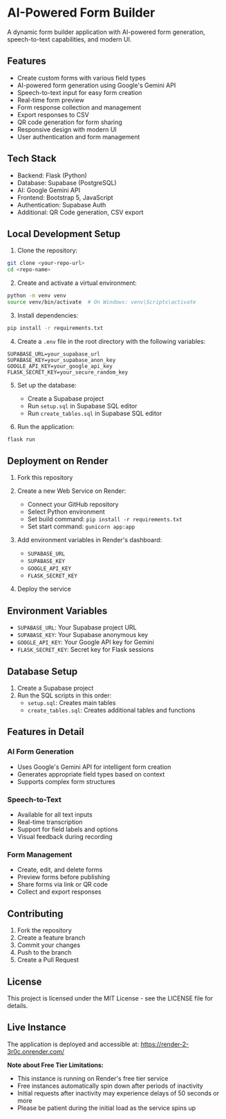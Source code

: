 # AI-Powered Form Builder

A dynamic form builder application with AI-powered form generation, speech-to-text capabilities, and modern UI.

## Features

- Create custom forms with various field types
- AI-powered form generation using Google's Gemini API
- Speech-to-text input for easy form creation
- Real-time form preview
- Form response collection and management
- Export responses to CSV
- QR code generation for form sharing
- Responsive design with modern UI
- User authentication and form management

## Tech Stack

- Backend: Flask (Python)
- Database: Supabase (PostgreSQL)
- AI: Google Gemini API
- Frontend: Bootstrap 5, JavaScript
- Authentication: Supabase Auth
- Additional: QR Code generation, CSV export

## Local Development Setup

1. Clone the repository:
```bash
git clone <your-repo-url>
cd <repo-name>
```

2. Create and activate a virtual environment:
```bash
python -m venv venv
source venv/bin/activate  # On Windows: venv\Scripts\activate
```

3. Install dependencies:
```bash
pip install -r requirements.txt
```

4. Create a `.env` file in the root directory with the following variables:
```
SUPABASE_URL=your_supabase_url
SUPABASE_KEY=your_supabase_anon_key
GOOGLE_API_KEY=your_google_api_key
FLASK_SECRET_KEY=your_secure_random_key
```

5. Set up the database:
   - Create a Supabase project
   - Run `setup.sql` in Supabase SQL editor
   - Run `create_tables.sql` in Supabase SQL editor

6. Run the application:
```bash
flask run
```

## Deployment on Render

1. Fork this repository

2. Create a new Web Service on Render:
   - Connect your GitHub repository
   - Select Python environment
   - Set build command: `pip install -r requirements.txt`
   - Set start command: `gunicorn app:app`

3. Add environment variables in Render's dashboard:
   - `SUPABASE_URL`
   - `SUPABASE_KEY`
   - `GOOGLE_API_KEY`
   - `FLASK_SECRET_KEY`

4. Deploy the service

## Environment Variables

- `SUPABASE_URL`: Your Supabase project URL
- `SUPABASE_KEY`: Your Supabase anonymous key
- `GOOGLE_API_KEY`: Your Google API key for Gemini
- `FLASK_SECRET_KEY`: Secret key for Flask sessions

## Database Setup

1. Create a Supabase project
2. Run the SQL scripts in this order:
   - `setup.sql`: Creates main tables
   - `create_tables.sql`: Creates additional tables and functions

## Features in Detail

### AI Form Generation
- Uses Google's Gemini API for intelligent form creation
- Generates appropriate field types based on context
- Supports complex form structures

### Speech-to-Text
- Available for all text inputs
- Real-time transcription
- Support for field labels and options
- Visual feedback during recording

### Form Management
- Create, edit, and delete forms
- Preview forms before publishing
- Share forms via link or QR code
- Collect and export responses

## Contributing

1. Fork the repository
2. Create a feature branch
3. Commit your changes
4. Push to the branch
5. Create a Pull Request

## License

This project is licensed under the MIT License - see the LICENSE file for details.

## Live Instance

The application is deployed and accessible at: https://render-2-3r0c.onrender.com/

**Note about Free Tier Limitations:**
- This instance is running on Render's free tier service
- Free instances automatically spin down after periods of inactivity
- Initial requests after inactivity may experience delays of 50 seconds or more
- Please be patient during the initial load as the service spins up 